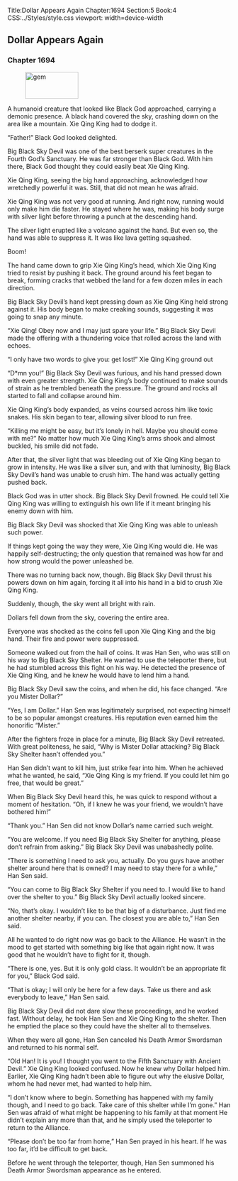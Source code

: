 Title:Dollar Appears Again 
Chapter:1694 
Section:5 
Book:4 
CSS:../Styles/style.css 
viewport: width=device-width
  
## Dollar Appears Again
### Chapter 1694 
<figure>
	<img src="../Images/gem.gif" alt="gem" id="gem" width="120" height="60" />
</figure>
  

  
  A humanoid creature that looked like Black God approached, carrying a demonic presence. A black hand covered the sky, crashing down on the area like a mountain. Xie Qing King had to dodge it.

“Father!” Black God looked delighted.

Big Black Sky Devil was one of the best berserk super creatures in the Fourth God’s Sanctuary. He was far stronger than Black God. With him there, Black God thought they could easily beat Xie Qing King.

Xie Qing King, seeing the big hand approaching, acknowledged how wretchedly powerful it was. Still, that did not mean he was afraid.

Xie Qing King was not very good at running. And right now, running would only make him die faster. He stayed where he was, making his body surge with silver light before throwing a punch at the descending hand.

The silver light erupted like a volcano against the hand. But even so, the hand was able to suppress it. It was like lava getting squashed.

Boom!

The hand came down to grip Xie Qing King’s head, which Xie Qing King tried to resist by pushing it back. The ground around his feet began to break, forming cracks that webbed the land for a few dozen miles in each direction.

Big Black Sky Devil’s hand kept pressing down as Xie Qing King held strong against it. His body began to make creaking sounds, suggesting it was going to snap any minute.

“Xie Qing! Obey now and I may just spare your life.” Big Black Sky Devil made the offering with a thundering voice that rolled across the land with echoes.

“I only have two words to give you: get lost!” Xie Qing King ground out

“D*mn you!” Big Black Sky Devil was furious, and his hand pressed down with even greater strength. Xie Qing King’s body continued to make sounds of strain as he trembled beneath the pressure. The ground and rocks all started to fall and collapse around him.

Xie Qing King’s body expanded, as veins coursed across him like toxic snakes. His skin began to tear, allowing silver blood to run free.

“Killing me might be easy, but it’s lonely in hell. Maybe you should come with me?” No matter how much Xie Qing King’s arms shook and almost buckled, his smile did not fade.

After that, the silver light that was bleeding out of Xie Qing King began to grow in intensity. He was like a silver sun, and with that luminosity, Big Black Sky Devil’s hand was unable to crush him. The hand was actually getting pushed back.

Black God was in utter shock. Big Black Sky Devil frowned. He could tell Xie Qing King was willing to extinguish his own life if it meant bringing his enemy down with him.

Big Black Sky Devil was shocked that Xie Qing King was able to unleash such power.

If things kept going the way they were, Xie Qing King would die. He was happily self-destructing; the only question that remained was how far and how strong would the power unleashed be.

There was no turning back now, though. Big Black Sky Devil thrust his powers down on him again, forcing it all into his hand in a bid to crush Xie Qing King.

Suddenly, though, the sky went all bright with rain.

Dollars fell down from the sky, covering the entire area.

Everyone was shocked as the coins fell upon Xie Qing King and the big hand. Their fire and power were suppressed.

Someone walked out from the hail of coins. It was Han Sen, who was still on his way to Big Black Sky Shelter. He wanted to use the teleporter there, but he had stumbled across this fight on his way. He detected the presence of Xie Qing King, and he knew he would have to lend him a hand.

Big Black Sky Devil saw the coins, and when he did, his face changed. “Are you Mister Dollar?”

“Yes, I am Dollar.” Han Sen was legitimately surprised, not expecting himself to be so popular amongst creatures. His reputation even earned him the honorific “Mister.”

After the fighters froze in place for a minute, Big Black Sky Devil retreated. With great politeness, he said, “Why is Mister Dollar attacking? Big Black Sky Shelter hasn’t offended you.”

Han Sen didn’t want to kill him, just strike fear into him. When he achieved what he wanted, he said, “Xie Qing King is my friend. If you could let him go free, that would be great.”

When Big Black Sky Devil heard this, he was quick to respond without a moment of hesitation. “Oh, if I knew he was your friend, we wouldn’t have bothered him!”

“Thank you.” Han Sen did not know Dollar’s name carried such weight.

“You are welcome. If you need Big Black Sky Shelter for anything, please don’t refrain from asking.” Big Black Sky Devil was unabashedly polite.

“There is something I need to ask you, actually. Do you guys have another shelter around here that is owned? I may need to stay there for a while,” Han Sen said.

“You can come to Big Black Sky Shelter if you need to. I would like to hand over the shelter to you.” Big Black Sky Devil actually looked sincere.

“No, that’s okay. I wouldn’t like to be that big of a disturbance. Just find me another shelter nearby, if you can. The closest you are able to,” Han Sen said.

All he wanted to do right now was go back to the Alliance. He wasn’t in the mood to get started with something big like that again right now. It was good that he wouldn’t have to fight for it, though.

“There is one, yes. But it is only gold class. It wouldn’t be an appropriate fit for you,” Black God said.

“That is okay; I will only be here for a few days. Take us there and ask everybody to leave,” Han Sen said.

Big Black Sky Devil did not dare slow these proceedings, and he worked fast. Without delay, he took Han Sen and Xie Qing King to the shelter. Then he emptied the place so they could have the shelter all to themselves.

When they were all gone, Han Sen canceled his Death Armor Swordsman and returned to his normal self.

“Old Han! It is you! I thought you went to the Fifth Sanctuary with Ancient Devil.” Xie Qing King looked confused. Now he knew why Dollar helped him. Earlier, Xie Qing King hadn’t been able to figure out why the elusive Dollar, whom he had never met, had wanted to help him.

“I don’t know where to begin. Something has happened with my family though, and I need to go back. Take care of this shelter while I’m gone.” Han Sen was afraid of what might be happening to his family at that moment He didn’t explain any more than that, and he simply used the teleporter to return to the Alliance.

“Please don’t be too far from home,” Han Sen prayed in his heart. If he was too far, it’d be difficult to get back.

Before he went through the teleporter, though, Han Sen summoned his Death Armor Swordsman appearance as he entered.
